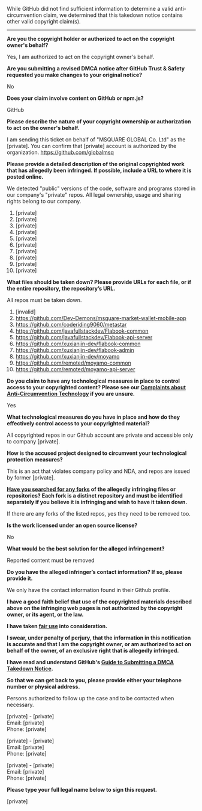 While GitHub did not find sufficient information to determine a valid anti-circumvention claim, we determined that this takedown notice contains other valid copyright claim(s).

---

**Are you the copyright holder or authorized to act on the copyright owner's behalf?**

Yes, I am authorized to act on the copyright owner's behalf.

**Are you submitting a revised DMCA notice after GitHub Trust & Safety requested you make changes to your original notice?**

No

**Does your claim involve content on GitHub or npm.js?**

GitHub

**Please describe the nature of your copyright ownership or authorization to act on the owner's behalf.**

I am sending this ticket on behalf of "MSQUARE GLOBAL Co. Ltd" as the [private].
You can confirm that [private] account is authorized by the organization.
https://github.com/globalmsq

**Please provide a detailed description of the original copyrighted work that has allegedly been infringed. If possible, include a URL to where it is posted online.**

We detected "public" versions of the code, software and programs stored in our company's "private" repos.
All legal ownership, usage and sharing rights belong to our company.

1. [private]  
2. [private]  
3. [private]  
4. [private]  
5. [private]  
6. [private]  
7. [private]  
8. [private]  
9. [private]  
10. [private]

**What files should be taken down? Please provide URLs for each file, or if the entire repository, the repository’s URL.**

All repos must be taken down.

1. [invalid]  
2. https://github.com/Dev-Demons/msquare-market-wallet-mobile-app  
3. https://github.com/coderiding9060/metastar  
4. https://github.com/javafullstackdev/Flabook-common  
5. https://github.com/javafullstackdev/Flabook-api-server  
6. https://github.com/xuxianjin-dev/flabook-common  
7. https://github.com/xuxianjin-dev/flabook-admin  
8. https://github.com/xuxianjin-dev/moyamo  
9. https://github.com/remoted/moyamo-common  
10. https://github.com/remoted/moyamo-api-server  

**Do you claim to have any technological measures in place to control access to your copyrighted content? Please see our <a href="https://docs.github.com/articles/guide-to-submitting-a-dmca-takedown-notice#complaints-about-anti-circumvention-technology">Complaints about Anti-Circumvention Technology</a> if you are unsure.**

Yes

**What technological measures do you have in place and how do they effectively control access to your copyrighted material?**

All copyrighted repos in our Github account are private and accessible only to company [private].

**How is the accused project designed to circumvent your technological protection measures?**

This is an act that violates company policy and NDA, and repos are issued by former [private].

**<a href="https://docs.github.com/articles/dmca-takedown-policy#b-what-about-forks-or-whats-a-fork">Have you searched for any forks</a> of the allegedly infringing files or repositories? Each fork is a distinct repository and must be identified separately if you believe it is infringing and wish to have it taken down.**

If there are any forks of the listed repos, yes they need to be removed too.

**Is the work licensed under an open source license?**

No

**What would be the best solution for the alleged infringement?**

Reported content must be removed

**Do you have the alleged infringer’s contact information? If so, please provide it.**

We only have the contact information found in their Github profile.

**I have a good faith belief that use of the copyrighted materials described above on the infringing web pages is not authorized by the copyright owner, or its agent, or the law.**

**I have taken <a href="https://www.lumendatabase.org/topics/22">fair use</a> into consideration.**

**I swear, under penalty of perjury, that the information in this notification is accurate and that I am the copyright owner, or am authorized to act on behalf of the owner, of an exclusive right that is allegedly infringed.**

**I have read and understand GitHub's <a href="https://docs.github.com/articles/guide-to-submitting-a-dmca-takedown-notice/">Guide to Submitting a DMCA Takedown Notice</a>.**

**So that we can get back to you, please provide either your telephone number or physical address.**

Persons authorized to follow up the case and to be contacted when necessary.

[private] - [private]  
Email: [private]  
Phone: [private]  

[private] - [private]  
Email: [private]  
Phone: [private]  

[private] - [private]  
Email: [private]  
Phone: [private]

**Please type your full legal name below to sign this request.**

[private]
